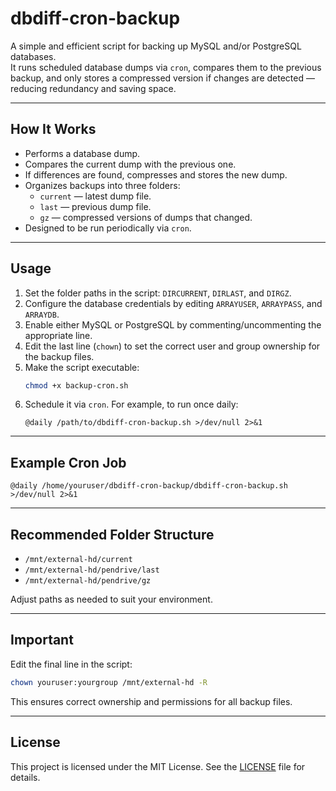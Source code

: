 # dbdiff-cron-backup

A simple and efficient script for backing up MySQL and/or PostgreSQL databases.  
It runs scheduled database dumps via `cron`, compares them to the previous backup, and only stores a compressed version if changes are detected — reducing redundancy and saving space.

---

## How It Works

- Performs a database dump.
- Compares the current dump with the previous one.
- If differences are found, compresses and stores the new dump.
- Organizes backups into three folders:
  - `current` — latest dump file.
  - `last` — previous dump file.
  - `gz` — compressed versions of dumps that changed.
- Designed to be run periodically via `cron`.

---

## Usage

1. Set the folder paths in the script: `DIRCURRENT`, `DIRLAST`, and `DIRGZ`.
2. Configure the database credentials by editing `ARRAYUSER`, `ARRAYPASS`, and `ARRAYDB`.
3. Enable either MySQL or PostgreSQL by commenting/uncommenting the appropriate line.
4. Edit the last line (`chown`) to set the correct user and group ownership for the backup files.
5. Make the script executable:
   ```bash
   chmod +x backup-cron.sh
   ```
6. Schedule it via `cron`. For example, to run once daily:
   ```cron
   @daily /path/to/dbdiff-cron-backup.sh >/dev/null 2>&1
   ```

---

## Example Cron Job

```cron
@daily /home/youruser/dbdiff-cron-backup/dbdiff-cron-backup.sh >/dev/null 2>&1
```

---

## Recommended Folder Structure

- `/mnt/external-hd/current`
- `/mnt/external-hd/pendrive/last`
- `/mnt/external-hd/pendrive/gz`

Adjust paths as needed to suit your environment.

---

## Important

Edit the final line in the script:

```bash
chown youruser:yourgroup /mnt/external-hd -R
```

This ensures correct ownership and permissions for all backup files.

---

## License

This project is licensed under the MIT License. See the [LICENSE](LICENSE) file for details.
